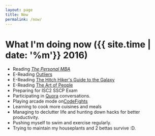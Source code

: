 ```yaml
---
layout: page
title: Now
permalink: /now/
---
```


# What I'm doing now ({{ site.time | date: '%m'}} 2016)

* Reading [*The Personal MBA*](https://personalmba.com/)
* E-Reading [Outliers](http://gladwell.com/outliers/)
* E-Reading [The Hitch Hiker's Guide to the Galaxy](https://www.goodreads.com/book/show/372299.The_Hitch_Hiker_s_Guide_to_the_Galaxy)
* E-Reading [The Art of People](https://www.goodreads.com/book/show/25776063-the-art-of-people)
* Preparing for ISC2 SSCP Exam
* Participating in [Quora](https://www.quora.com/profile/Aung-Thu-Rha-Hein) conversations.
* Playing arcade mode on[CodeFights](https://codefights.com/signup/p7SbPtK4qSbghZMmi/main)
* Learning to cook more cuisines and meals 
* Managing to declutter life and hunting down hacks for better productivity.
* Pushing myself to swim and exercise regularly.
* Trying to maintain my houseplants and 2 bettas survive :D.

